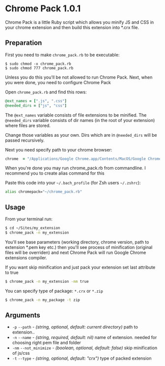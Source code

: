 Chrome Pack 1.0.1
===========

Chrome Pack is a little Ruby script which allows you minify JS and CSS
in your chrome extension and then build this extension into *.crx file.

## Preparation

First you need to make `chrome_pack.rb` to be executable:

```
$ sudo chmod -x chrome_pack.rb
$ sudo chmod 777 chrome_pack.rb
```

Unless you do this you'll be not allowed to run Chrome Pack.
Next, when you were done, you need to configure Chrome Pack

Open `chrome_pack.rb` and find this rows:

```ruby
@ext_names = [".js", ".css"]
@needed_dirs = ["js", "css"]
```

The `@ext_names` variable consists of file extensions to be minified.
The `@needed_dirs` variable consists of dir names (in the root of your extension) where files are stored.

Change those variables as your own.
Dirs which are in `@needed_dirs` will be passed recursively.

Next you need specify path to your chrome browser:

```ruby
chrome 	= "/Applications/Google Chrome.app/Contents/MacOS/Google Chrome"
```

When you're done you may run chrome_pack.rb from commandline.
I recommend you to create alias command for this

Paste this code into your `~/.bach_profile` (for Zsh users `~/.zshrc`):
```bash
alias chromepack="~/chrome_pack.rb"
```

## Usage
From your terminal run:

```bash
$ cd ~/Sites/my_extension
$ chrome_pack -n my_extension
```

You'll see base parameters (working directory, chrome version, path to extension *.pem key etc.)
then you'll see process of minification (original files will be overriden) and next Chrome Pack will
run Google Chrome extensions compiler.

If you want skip minification and just pack your extension set last attribute to true

```bash
$ chrome_pack -n my_extension -nm true
```

You can specify type of package: `*.crx` or `*.zip`

```bash
$ chrome_pack -n my_package -t zip
```

## Arguments

* `-p`  `--path`         - _(string, optional, default: current directory)_ path to extension..
* `-n`  `--name`         - _(string, required, default: nil)_ name of extension. needed for choosing right pem file and folder
* `-nm` `--not_minimize` - _(boolean, optional, default: false)_ skip minification of js/css
* `-t`  `--type`         - _(string, optional, default: "crx")_ type of packed extension

